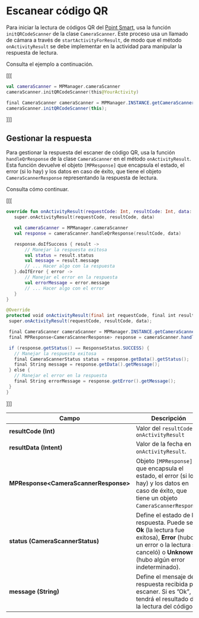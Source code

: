 # Escanear código QR

Para iniciar la lectura de códigos QR del [Point Smart](/developers/es/docs/mp-point/landing), usa la función `initQRCodeScanner` de la clase `CameraScanner`. Este proceso usa un llamado de cámara a través de `startActivityForResult`, de modo que el método `onActivityResult` se debe implementar en la actividad para manipular la respuesta de lectura.

Consulta el ejemplo a continuación.

[[[
```kotlin
val cameraScanner = MPManager.cameraScanner
cameraScanner.initQRCodeScanner(this@YourActivity)
```
```java
final CameraScanner cameraScanner = MPManager.INSTANCE.getCameraScanner();
cameraScanner.initQRCodeScanner(this);
```
]]]

## Gestionar la respuesta

Para gestionar la respuesta del escaner de código QR, usa la función `handleQrResponse` de la clase `CameraScanner` en el método `onActivityResult`. Esta función devuelve el objeto `[MPResponse]` que encapsula el estado, el error (si lo hay) y los datos en caso de éxito, que tiene el objeto `CameraScannerResponse` representando la respuesta de lectura. 

Consulta cómo continuar.

[[[
```kotlin
override fun onActivityResult(requestCode: Int, resultCode: Int, data: Intent?) {
   super.onActivityResult(requestCode, resultCode, data)

   val cameraScanner = MPManager.cameraScanner
   val response = cameraScanner.handleQrResponse(resultCode, data)

   response.doIfSuccess { result ->
       // Manejar la respuesta exitosa
       val status = result.status
       val message = result.message
       // ... Hacer algo con la respuesta
   }.doIfError { error ->
       // Manejar el error en la respuesta
       val errorMessage = error.message
       // ... Hacer algo con el error
   }
}
```
```java
@Override
protected void onActivityResult(final int requestCode, final int resultCode, final Intent data) {
 super.onActivityResult(requestCode, resultCode, data);

 final CameraScanner cameraScanner = MPManager.INSTANCE.getCameraScanner();
 final MPResponse<CameraScannerResponse> response = cameraScanner.handleQrResponse(resultCode, data);

 if (response.getStatus() == ResponseStatus.SUCCESS) {
   // Manejar la respuesta exitosa
   final CameraScannerStatus status = response.getData().getStatus();
   final String message = response.getData().getMessage();
 } else {
   // Manejar el error en la respuesta
   final String errorMessage = response.getError().getMessage();
 }
}
```
]]]

|Campo|Descripción|
|---|---|
|**resultCode (Int)**| Valor del `resultCode` en `onActivityResult`|
|**resultData (Intent)**| Valor de la fecha en `onActivityResult`.|
|**MPResponse&lt;CameraScannerResponse&gt;**| Objeto `[MPResponse]` que encapsula el estado, el error (si lo hay) y los datos en caso de éxito, que tiene un objeto `CameraScannerResponse`.|
|**status (CameraScannerStatus)**| Define el estado de la respuesta. Puede ser **Ok** (la lectura fue exitosa), **Error** (hubo un error o la lectura se canceló) o **Unknown** (hubo algún error indeterminado).|
|**message (String)**| Define el mensaje de la respuesta recibida por escaner. Si es ”Ok”, tendrá el resultado de la lectura del código.|